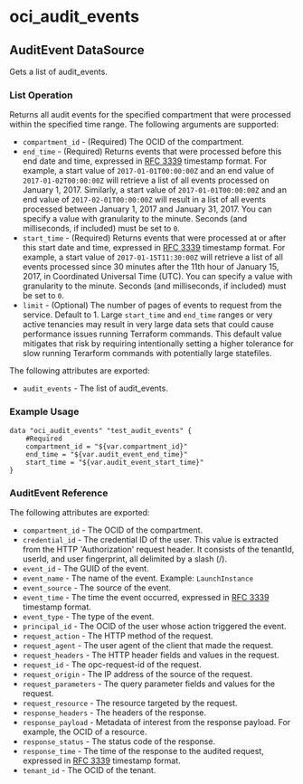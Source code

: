 
# oci_audit_events

## AuditEvent DataSource

Gets a list of audit_events.

### List Operation
Returns all audit events for the specified compartment that were processed within the specified time range.
The following arguments are supported:

* `compartment_id` - (Required) The OCID of the compartment.
* `end_time` - (Required) Returns events that were processed before this end date and time, expressed in [RFC 3339](https://tools.ietf.org/html/rfc3339) timestamp format. For example, a start value of `2017-01-01T00:00:00Z` and an end value of `2017-01-02T00:00:00Z` will retrieve a list of all events processed on January 1, 2017. Similarly, a start value of `2017-01-01T00:00:00Z` and an end value of `2017-02-01T00:00:00Z` will result in a list of all events processed between January 1, 2017 and January 31, 2017. You can specify a value with granularity to the minute. Seconds (and milliseconds, if included) must be set to `0`. 
* `start_time` - (Required) Returns events that were processed at or after this start date and time, expressed in [RFC 3339](https://tools.ietf.org/html/rfc3339) timestamp format. For example, a start value of `2017-01-15T11:30:00Z` will retrieve a list of all events processed since 30 minutes after the 11th hour of January 15, 2017, in Coordinated Universal Time (UTC). You can specify a value with granularity to the minute. Seconds (and milliseconds, if included) must be set to `0`.
* `limit` - (Optional) The number of pages of events to request from the service. Default to 1. Large `start_time` and `end_time` ranges or very active tenancies may result in very large data sets that could cause performance issues running Terraform commands. This default value mitigates that risk by requiring intentionally setting a higher tolerance for slow running Terarform commands with potentially large statefiles.


The following attributes are exported:

* `audit_events` - The list of audit_events.

### Example Usage

```hcl
data "oci_audit_events" "test_audit_events" {
	#Required
	compartment_id = "${var.compartment_id}"
	end_time = "${var.audit_event_end_time}"
	start_time = "${var.audit_event_start_time}"
}
```
### AuditEvent Reference

The following attributes are exported:

* `compartment_id` - The OCID of the compartment.
* `credential_id` - The credential ID of the user. This value is extracted from the HTTP 'Authorization' request header. It consists of the tenantId, userId, and user fingerprint, all delimited by a slash (/).
* `event_id` - The GUID of the event.
* `event_name` - The name of the event. Example: `LaunchInstance` 
* `event_source` - The source of the event.
* `event_time` - The time the event occurred, expressed in [RFC 3339](https://tools.ietf.org/html/rfc3339) timestamp format.
* `event_type` - The type of the event.
* `principal_id` - The OCID of the user whose action triggered the event.
* `request_action` - The HTTP method of the request.
* `request_agent` - The user agent of the client that made the request.
* `request_headers` - The HTTP header fields and values in the request.
* `request_id` - The opc-request-id of the request.
* `request_origin` - The IP address of the source of the request.
* `request_parameters` - The query parameter fields and values for the request.
* `request_resource` - The resource targeted by the request.
* `response_headers` - The headers of the response.
* `response_payload` - Metadata of interest from the response payload. For example, the OCID of a resource.
* `response_status` - The status code of the response.
* `response_time` - The time of the response to the audited request, expressed in [RFC 3339](https://tools.ietf.org/html/rfc3339) timestamp format.
* `tenant_id` - The OCID of the tenant.
